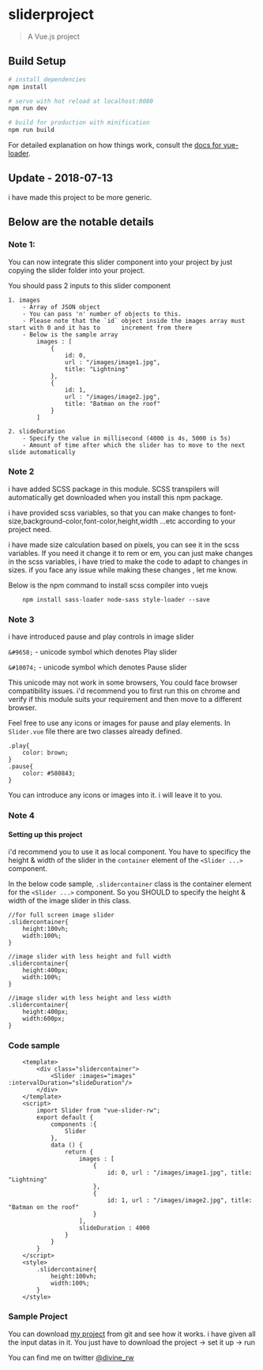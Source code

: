 # sliderproject

> A Vue.js project

## Build Setup

``` bash
# install dependencies
npm install

# serve with hot reload at localhost:8080
npm run dev

# build for production with minification
npm run build
```

For detailed explanation on how things work, consult the [docs for vue-loader](http://vuejs.github.io/vue-loader).



## Update - 2018-07-13


i have made this project to be more generic.

## Below are the notable details

### Note 1:
You can now integrate this slider component into your project by just copying the slider folder into your project.

You should pass 2 inputs to this slider component

    1. images
        - Array of JSON object
        - You can pass 'n' number of objects to this.
        - Please note that the `id` object inside the images array must start with 0 and it has to      increment from there
        - Below is the sample array
            images : [
                {
                    id: 0,
                    url : "/images/image1.jpg",
                    title: "Lightning"
                },
                {
                    id: 1,
                    url : "/images/image2.jpg",
                    title: "Batman on the roof"
                }
            ]

    2. slideDuration
        - Specify the value in millisecond (4000 is 4s, 5000 is 5s)
        - Amount of time after which the slider has to move to the next slide automatically


### Note 2
i have added SCSS package in this module. SCSS transpilers will automatically get downloaded when you install this npm package.

i have provided scss variables, so that you can make changes to font-size,background-color,font-color,height,width ...etc according to your project need.

i have made size calculation based on pixels, you can see it in the scss variables. 
If you need it change it to rem or em, you can just make changes in the scss variables, i have tried to make the code to adapt to changes in sizes. if you face any issue while making these changes , let me know.

Below is the npm command to install scss compiler into vuejs
```
    npm install sass-loader node-sass style-loader --save
```

### Note 3
i have introduced pause and play controls in image slider

`&#9658;` - unicode symbol which denotes Play slider

`&#10074;` -  unicode symbol which denotes Pause slider

This unicode may not work in some browsers, You could face browser compatibility issues.
i'd recommend you to first run this on chrome and verify if this module suits your requirement and then move to a different browser.

Feel free to use any icons or images for pause and play elements. In `Slider.vue` file there are two classes already defined.
```
.play{
    color: brown;
}
.pause{
    color: #580843;
}
```
You can introduce any icons or images into it. i will leave it to you.


### Note 4
#### Setting up this project

i'd recommend you to use it as local component.
You have to specificy the height & width of the slider in the `container` element of the `<Slider ...>` component.

In the below code sample, `.slidercontainer` class is the container element for the `<Slider ...>` component. So you SHOULD to specify the height & width of the image slider in this class.

```
//for full screen image slider
.slidercontainer{
    height:100vh;
    width:100%;
}

//image slider with less height and full width
.slidercontainer{
    height:400px;
    width:100%;
}

//image slider with less height and less width
.slidercontainer{
    height:400px;
    width:600px;
}
```
### Code sample

```
    <template>
        <div class="slidercontainer">
            <Slider :images="images" :intervalDuration="slideDuration"/>
        </div>
    </template>
    <script>
        import Slider from "vue-slider-rw";
        export default {
            components :{
                Slider
            },
            data () {
                return {
                    images : [
                        {
                            id: 0, url : "/images/image1.jpg", title: "Lightning"
                        },
                        {
                            id: 1, url : "/images/image2.jpg", title: "Batman on the roof"
                        }
                    ],
                    slideDuration : 4000
                }
            }
        }
    </script>
    <style>
        .slidercontainer{
            height:100vh;
            width:100%;
        }
    </style>
```


### Sample Project


You can download [my project](https://github.com/Divine1/sliderproject.git) from git and see how it works. i have given all the input datas in it. You just have to download the project -> set it up -> run


You can find me on twitter [@divine_rw](https://twitter.com/divine_rw)
